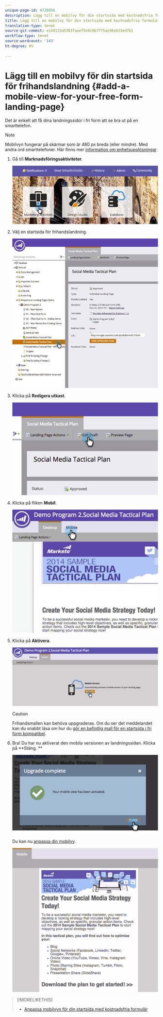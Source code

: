 ```yaml
---
unique-page-id: 4720856
description: Lägg till en mobilvy för din startsida med kostnadsfria formulär - Marketo Docs - Produktdokumentation
title: Lägg till en mobilvy för din startsida med kostnadsfria formulär
translation-type: tm+mt
source-git-commit: e149133a5383faaef5e9c9b7775ae36e633ed7b1
workflow-type: tm+mt
source-wordcount: '143'
ht-degree: 0%

---
```



# Lägg till en mobilvy för din startsida för frihandslandning {#add-a-mobile-view-for-your-free-form-landing-page}

Det är enkelt att få dina landningssidor i fri form att se bra ut på en smarttelefon.

>[!NOTE]
>
>Mobilvyn fungerar på skärmar som är 480 px breda (eller mindre). Med andra ord smarttelefoner. Här finns mer [information om enhetsupplösningar](http://mydevice.io/devices/.).

1. Gå till **Marknadsföringsaktiviteter**.

   ![](assets/login-marketing-activities-3.png)

1. Välj en startsida för frihandslandning.

   ![](assets/choose-landing-page.jpg)

1. Klicka på **Redigera utkast**.

   ![](assets/image2015-1-22-15-3a38-3a12.png)

1. Klicka på fliken **Mobil**.

   ![](assets/image2015-1-22-16-3a46-3a10.png)

1. Klicka på **Aktivera**.

   ![](assets/image2015-1-22-15-3a48-3a47.png)

   >[!CAUTION]
   >
   >Frihandsmallen kan behöva uppgraderas. Om du ser det meddelandet kan du snabbt läsa om hur du [gör en befintlig mall för en startsida i fri form kompatibel](../../../../product-docs/demand-generation/landing-pages/landing-page-templates/make-an-existing-free-form-landing-page-template-mobile-compatible.md).

1. Bra! Du har nu aktiverat den mobila versionen av landningssidan. Klicka på **Stäng. **

   ![](assets/image2015-1-22-16-3a44-3a37.png)

   Du kan nu [anpassa din mobilvy](customize-mobile-view-for-your-free-form-landing-page.md).

   ![](assets/image2015-1-22-16-3a47-3a16.png)

>[!MORELIKETHIS]
>
>* [Anpassa mobilvyn för din startsida med kostnadsfria formulär](customize-mobile-view-for-your-free-form-landing-page.md)

>



